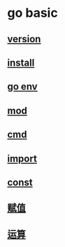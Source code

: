 # go basic

## [version](go-version.md)

## [install](go-install.md)

## [go env](go-env.md)

## [mod](go-mod.md)

## [cmd](go-cmd.md)

## [import](go-import.md)

## [const](go-const.md)

## [赋值](go-assignment.md)

## [运算](go-arithmetic.md)
